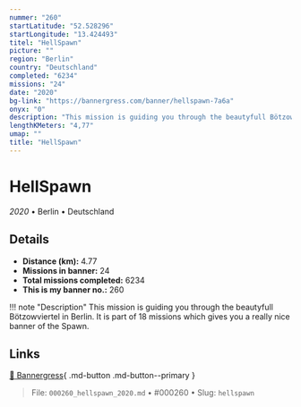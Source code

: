 ```yaml
---
nummer: "260"
startLatitude: "52.528296"
startLongitude: "13.424493"
titel: "HellSpawn"
picture: ""
region: "Berlin"
country: "Deutschland"
completed: "6234"
missions: "24"
date: "2020"
bg-link: "https://bannergress.com/banner/hellspawn-7a6a"
onyx: "0"
description: "This mission is guiding you through the beautyfull Bötzowviertel in Berlin. It is part of 18 missions which gives you a really nice banner of the Spawn."
lengthKMeters: "4,77"
umap: ""
title: "HellSpawn"
---
```

# HellSpawn

*2020* • Berlin • Deutschland



## Details
- **Distance (km):** 4.77
- **Missions in banner:** 24
- **Total missions completed:** 6234
- **This is my banner no.:** 260


!!! note "Description"
    This mission is guiding you through the beautyfull Bötzowviertel in Berlin. It is part of 18 missions which gives you a really nice banner of the Spawn.



## Links
[🔗 Bannergress](https://bannergress.com/banner/hellspawn-7a6a){ .md-button .md-button--primary }



> File: `000260_hellspawn_2020.md` • #000260 • Slug: `hellspawn`
